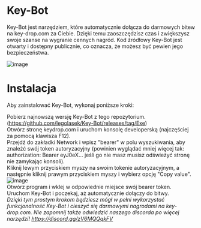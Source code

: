 
# Key-Bot
Key-Bot jest narzędziem, które automatycznie dołącza do darmowych bitew na key-drop.com za Ciebie. Dzięki temu zaoszczędzisz czas i zwiększysz swoje szanse na wygranie cennych nagród. Kod źródłowy Key-Bot jest otwarty i dostępny publicznie, co oznacza, że możesz być pewien jego bezpieczeństwa.

![image](https://github.com/legolasek/Key-Bot/assets/26514789/75ae60bf-4fc5-479a-b926-e51b6f294faf)


# Instalacja
Aby zainstalować Key-Bot, wykonaj poniższe kroki:

Pobierz najnowszą wersję Key-Bot z tego repozytorium.</br>
(https://github.com/legolasek/Key-Bot/releases/tag/Exe)<br/>
Otwórz stronę keydrop.com i uruchom konsolę developerską (najczęściej za pomocą klawisza F12).<br/>
Przejdź do zakładki Network i wpisz "bearer" w polu wyszukiwania, aby znaleźć swój token autoryzacyjny (powinien wyglądać mniej więcej tak: authorization: Bearer eyJ0eX... jeśli go nie masz musisz odświeżyć stronę nie zamykając konsoli).<br/>
Kliknij lewym przyciskiem myszy na swoim tokenie autoryzacyjnym, a następnie kliknij prawym przyciskiem myszy i wybierz opcję "Copy value".<br/>
![image](https://github.com/legolasek/Key-Bot/assets/26514789/0abe35a4-2609-4bf7-aa14-c7f207edc8d9)</br>
Otwórz program i wklej w odpowiednie miejsce swój bearer token.<br/>
Uruchom Key-Bot i poczekaj, aż automatycznie dołączy do bitwy.<br/>
<i>Dzięki tym prostym krokom będziesz mógł w pełni wykorzystać funkcjonalność Key-Bot i cieszyć się darmowymi nagrodami na key-drop.com.</i>
<i>Nie zapomnij także odwiedzić naszego discorda po więcej narzędzi! https://discord.gg/zV6MQQqkFV </i>
